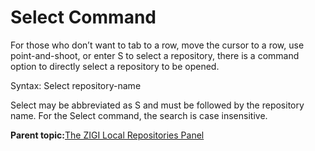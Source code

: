 # Select Command

For those who don’t want to tab to a row, move the cursor to a row, use point-and-shoot, or enter S to select a repository, there is a command option to directly select a repository to be opened.

Syntax: Select repository-name

Select may be abbreviated as S and must be followed by the repository name. For the Select command, the search is case insensitive.

**Parent topic:**[The ZIGI Local Repositories Panel](zOS_ISPF_Git_Interface_Users_Guide_V3R0_the_zigi_local_repositories_panel.md)

